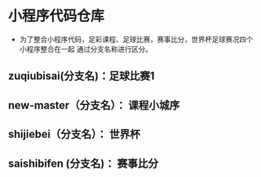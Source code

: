 # 小程序代码仓库
* 为了整合小程序代码，足彩课程、足球比赛，赛事比分，世界杯足球赛况四个小程序整合在一起
通过分支名称进行区分。

## zuqiubisai(分支名)：足球比赛1
## new-master（分支名）： 课程小城序
## shijiebei（分支名）： 世界杯
## saishibifen (分支名)： 赛事比分

